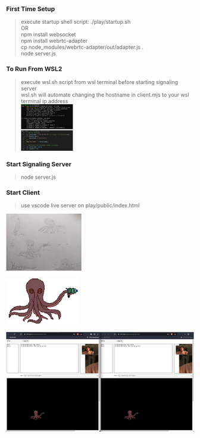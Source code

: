 ### First Time Setup
>execute startup shell script: ./play/startup.sh<br/>
>OR<br/>
>npm install websocket<br/>
>npm install webrtc-adapter<br/>
>cp node_modules/webrtc-adapter/out/adapter.js .<br/>
>node server.js<br/>

### To Run From WSL2
>execute wsl.sh script from wsl terminal before starting signaling server<br/>
>wsl.sh will automate changing the hostname in client.mjs to your wsl terminal ip address<br/>
<img src="./play/public/assets/wsl2-ifconfig.png" width="30%"><br/>
<img src="./play/public/assets/wsl2-hostname.png" width="30%"><br/>

### Start Signaling Server
>node server.js<br/>

### Start Client
>use vscode live server on play/public/index.html

<img src="./play/public/assets/kraken-sketch.jpeg" width="40%">
<br/><br/>
<img src="./play/public/assets/aseprite/gifs/kraken.gif">
<br/><br/>
<img src="./play/public/assets/progress.png" width="100%">
